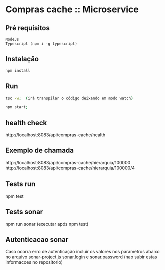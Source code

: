 # Compras cache :: Microservice

## Pré requisitos
	
	NodeJs
	Typescript (npm i -g typescript)

## Instalação


```bash
npm install
```

## Run
	

```bash
tsc -w;  (irá transpilar o código deixando em modo watch)

npm start;

```

## health check

http://localhost:8083/api/compras-cache/health

## Exemplo de chamada
http://localhost:8083/api/compras-cache/hierarquia/100000
http://localhost:8083/api/compras-cache/hierarquia/100000/4

## Tests run
npm test

## Tests sonar
npm run sonar (executar após npm test)

## Autenticacao sonar
Caso ocorra erro de autenticação incluir os valores nos parametros abaixo no arquivo sonar-project.js
    sonar.login e sonar.password (nao subir estas informacoes no repositorio)